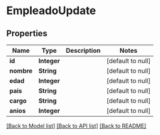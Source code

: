 # EmpleadoUpdate
## Properties

| Name | Type | Description | Notes |
|------------ | ------------- | ------------- | -------------|
| **id** | **Integer** |  | [default to null] |
| **nombre** | **String** |  | [default to null] |
| **edad** | **Integer** |  | [default to null] |
| **pais** | **String** |  | [default to null] |
| **cargo** | **String** |  | [default to null] |
| **anios** | **Integer** |  | [default to null] |

[[Back to Model list]](../README.md#documentation-for-models) [[Back to API list]](../README.md#documentation-for-api-endpoints) [[Back to README]](../README.md)

